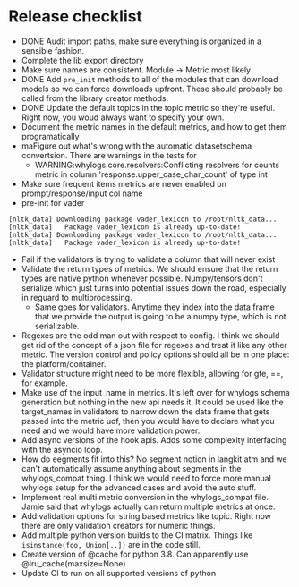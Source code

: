 

# Release checklist
- DONE Audit import paths, make sure everything is organized in a sensible fashion.
- Complete the lib export directory
- Make sure names are consistent. Module -> Metric most likely
- DONE Add `pre_init` methods to all of the modules that can download models so we can force downloads upfront. These should probably be called
  from the library creator methods.
- DONE Update the default topics in the topic metric so they're useful. Right now, you woud always want to specify your own.
- Document the metric names in the default metrics, and how to get them programatically
- maFigure out what's wrong with the automatic datasetschema convertsion. There are warnings in the tests for
    - WARNING:whylogs.core.resolvers:Conflicting resolvers for counts metric in column 'response.upper_case_char_count' of type int
- Make sure frequent items metrics are never enabled on prompt/response/input col name
- pre-init for vader
```
[nltk_data] Downloading package vader_lexicon to /root/nltk_data...
[nltk_data]   Package vader_lexicon is already up-to-date!
[nltk_data] Downloading package vader_lexicon to /root/nltk_data...
[nltk_data]   Package vader_lexicon is already up-to-date!
```
- Fail if the validators is trying to validate a column that will never exist 
- Validate the return types of metrics. We should ensure that the return types are native python whenever possible. Numpy/tensors don't
  serialize which just turns into potential issues down the road, especially in reguard to multiprocessing.
    - Same goes for validators. Anytime they index into the data frame that we provide the output is going to be a numpy type, which is not
      serializable.
- Regexes are the odd man out with respect to config. I think we should get rid of the concept of a json file for regexes and treat it like
  any other metric. The version control and policy options should all be in one place: the platform/container.
- Validator structure might need to be more flexible, allowing for gte, ==, for example.
- Make use of the input_name in metrics. It's left over for whylogs schema generation but nothing in the new api needs it. It could be used
  like the target_names in validators to narrow down the data frame that gets passed into the metric udf, then you would have to declare
  what you need and we would have more validation power.
- Add async versions of the hook apis. Adds some complexity interfacing with the asyncio loop.
- How do eegments fit into this? No segment notion in langkit atm and we can't automatically assume anything about segments in the
  whylogs_compat thing. I think we would need to force more manual whylogs setup for the advanced cases and avoid the auto stuff.
- Implement real multi metric conversion in the whylogs_compat file. Jamie said that whylogs actually can return multiple metrics at once.
- Add validation options for string based metrics like topic. Right now there are only validation creators for numeric things.
- Add multiple python version builds to the CI matrix. Things like `isinstance(foo, Union[..])` are in the code still.
- Create version of @cache for python 3.8. Can apparently use @lru_cache(maxsize=None)
- Update CI to run on all supported versions of python
